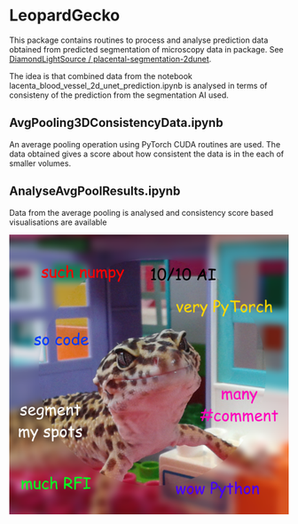 # LeopardGecko
This package contains routines to process and analyse prediction data obtained from predicted segmentation of microscopy data in package.
See  [DiamondLightSource / placental-segmentation-2dunet](https://github.com/DiamondLightSource/placental-segmentation-2dunet/blob/main/blood_vessels/placenta_blood_vessel_2d_unet_prediction.ipynb).

The idea is that combined data from the notebook lacenta_blood_vessel_2d_unet_prediction.ipynb is analysed in terms of consisteny of the prediction from the segmentation AI used.

## AvgPooling3DConsistencyData.ipynb
An average pooling operation using PyTorch CUDA routines are used. The data obtained gives a score about how consistent the data is in the each of smaller volumes.

## AnalyseAvgPoolResults.ipynb
Data from the average pooling is analysed and consistency score based visualisations are available

![LeopardGecko meme](./LeopardGeckoGitMeme.png)